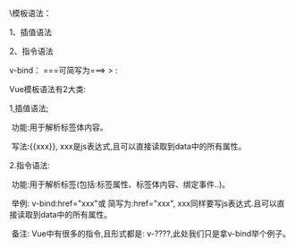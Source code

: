 \模板语法：

1、插值语法

2、指令语法

v-bind：   ===可简写为===> >     :



Vue模板语法有2大类:

1,插值语法;

​		功能:用于解析标签体内容。

​		写法:{{xxx}}, xxx是js表达式,且可以直接读取到data中的所有属性。

2.指令语法:

​		功能:用于解析标签(包括:标签属性、标签体内容、绑定事件..)。

​		举例: v-bind:href="xxx"或 简写为:href="xxx", xxx同样要写js表达式.且可以直接读取到data中的所有属性。

​		备注: Vue中有很多的指令,且形式都是: v-????,此处我们只是拿v-bind举个例子。